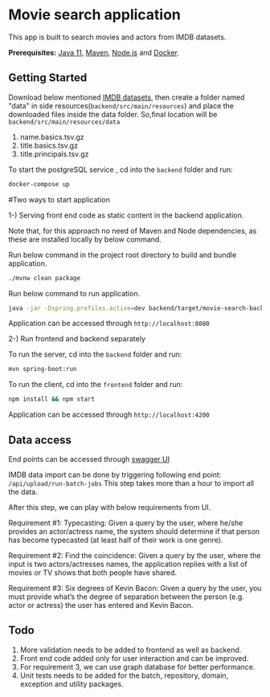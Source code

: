 # Movie search application
 
This app is built to search movies and actors from IMDB datasets.

**Prerequisites:** 
[Java 11](https://www.oracle.com/java/technologies/javase-jdk11-downloads.html), [Maven](https://maven.apache.org/download.cgi), [Node.js](https://nodejs.org/) and [Docker](https://www.docker.com/get-started).

## Getting Started

Download below mentioned [IMDB datasets](https://datasets.imdbws.com/), then create a folder named "data" in side resources(`backend/src/main/resources`) and place the downloaded files inside the data folder.
So,final location will be `backend/src/main/resources/data`

1) name.basics.tsv.gz
2) title.basics.tsv.gz
3) title.principals.tsv.gz 

To start the postgreSQL service , cd into the `backend` folder and run:

```bash
docker-compose up
```

#Two ways to start application

1-) Serving front end code as static content in the backend application. 

Note that, for this approach no need of Maven and Node dependencies, as these are installed locally by below command.  

Run below command in the project root directory to build and bundle application.
```bash
./mvnw clean package
```
Run below command to run application.
```bash
java -jar -Dspring.profiles.active=dev backend/target/movie-search-backend-0.0.1-SNAPSHOT.jar
```

Application can be accessed through `http://localhost:8080`

2-) Run frontend and backend separately

To run the server, cd into the `backend` folder and run:
 
```bash
mvn spring-boot:run
```

To run the client, cd into the `frontend` folder and run:
 
```bash
npm install && npm start
```

Application can be accessed through `http://localhost:4200`

## Data access

End points can be accessed through [swagger UI](http://localhost:8080/swagger-ui.html)
 
IMDB data import can be done by triggering following end point: `/api/upload/run-batch-jobs`
This step takes more than a hour to import all the data.

After this step, we can play with below requirements from UI.
 
 Requirement #1:
 Typecasting: Given a query by the user, where he/she provides an actor/actress name, the system should determine if that person has become typecasted (at least half of their work is one genre).
 
 Requirement #2:
 Find the coincidence: Given a query by the user, where the input is two actors/actresses names, the application replies with a list of movies or TV shows that both people have shared.
 
 Requirement #3:
 Six degrees of Kevin Bacon: Given a query by the user, you must provide what’s the degree of separation between the person (e.g. actor or actress) the user has entered and Kevin Bacon.
 
 
## Todo

1. More validation needs to be added to frontend as well as backend.
2. Front end code added only for user interaction and can be improved.
2. For requirement 3, we can use graph database for better performance.
3. Unit tests needs to be added for the batch, repository, domain, exception and utility packages.





